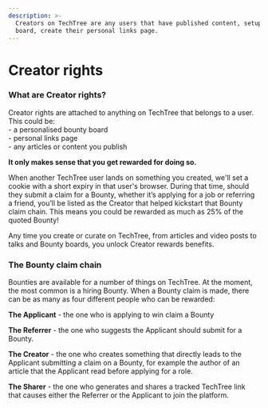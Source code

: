 ```yaml
---
description: >-
  Creators on TechTree are any users that have published content, setup a bounty
  board, create their personal links page.
---
```


# Creator rights

### What are Creator rights?

Creator rights are attached to anything on TechTree that belongs to a user. This could be:\
\- a personalised bounty board\
\- personal links page \
\- any articles or content you publish

**It only makes sense that you get rewarded for doing so.**

When another TechTree user lands on something you created, we'll set a cookie with a short expiry in that user's browser. During that time, should they submit a claim for a Bounty, whether it’s applying for a job or referring a friend, you’ll be listed as the Creator that helped kickstart that Bounty claim chain. This means you could be rewarded as much as 25% of the quoted Bounty!

Any time you create or curate on TechTree, from articles and video posts to talks and Bounty boards, you unlock Creator rewards benefits.

### The Bounty claim chain

Bounties are available for a number of things on TechTree. At the moment, the most common is a hiring Bounty. When a Bounty claim is made, there can be as many as four different people who can be rewarded:

**The Applicant** - the one who is applying to win claim a Bounty&#x20;

**The Referrer** - the one who suggests the Applicant should submit for a Bounty.&#x20;

**The Creator** - the one who creates something that directly leads to the Applicant submitting a claim on a Bounty, for example the author of an article that the Applicant read before applying for a role.&#x20;

**The Sharer** - the one who generates and shares a tracked TechTree link that causes either the Referrer or the Applicant to join the platform.

